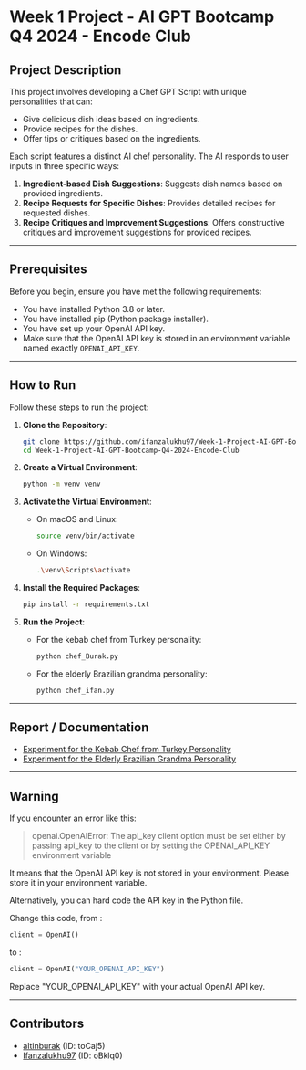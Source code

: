 # Week 1 Project - AI GPT Bootcamp Q4 2024 - Encode Club

## Project Description

This project involves developing a Chef GPT Script with unique personalities that can:
- Give delicious dish ideas based on ingredients.
- Provide recipes for the dishes.
- Offer tips or critiques based on the ingredients.

Each script features a distinct AI chef personality. The AI responds to user inputs in three specific ways:
1. **Ingredient-based Dish Suggestions**: Suggests dish names based on provided ingredients.
2. **Recipe Requests for Specific Dishes**: Provides detailed recipes for requested dishes.
3. **Recipe Critiques and Improvement Suggestions**: Offers constructive critiques and improvement suggestions for provided recipes.

---

## Prerequisites
Before you begin, ensure you have met the following requirements:
- You have installed Python 3.8 or later.
- You have installed pip (Python package installer).
- You have set up your OpenAI API key.
- Make sure that the OpenAI API key is stored in an environment variable named exactly `OPENAI_API_KEY`.

---

## How to Run

Follow these steps to run the project:

1. **Clone the Repository**:
    ```sh
    git clone https://github.com/ifanzalukhu97/Week-1-Project-AI-GPT-Bootcamp-Q4-2024-Encode-Club.git
    cd Week-1-Project-AI-GPT-Bootcamp-Q4-2024-Encode-Club
    ```

2. **Create a Virtual Environment**:
    ```sh
    python -m venv venv
    ```

3. **Activate the Virtual Environment**:
    - On macOS and Linux:
        ```sh
        source venv/bin/activate
        ```
    - On Windows:
        ```sh
        .\venv\Scripts\activate
        ```

4. **Install the Required Packages**:
    ```sh
    pip install -r requirements.txt
    ```

5. **Run the Project**:
    - For the kebab chef from Turkey personality:
        ```sh
        python chef_Burak.py
        ```
    - For the elderly Brazilian grandma personality:
        ```sh
        python chef_ifan.py
        ```


---

## Report / Documentation
- [Experiment for the Kebab Chef from Turkey Personality](./Burak_week1_homework_conversation.txt)
- [Experiment for the Elderly Brazilian Grandma Personality](./ifan_week1_homework_conversation.md)

---

## Warning

If you encounter an error like this:
> openai.OpenAIError: The api_key client option must be set either by passing api_key to the client or by setting the OPENAI_API_KEY environment variable


It means that the OpenAI API key is not stored in your environment. Please store it in your environment variable.

Alternatively, you can hard code the API key in the Python file. 

Change this code, from :
```python
client = OpenAI()
```
to :
```python
client = OpenAI("YOUR_OPENAI_API_KEY")
```
Replace "YOUR_OPENAI_API_KEY" with your actual OpenAI API key.

---

## Contributors
- [altinburak](https://github.com/altinburak) (ID: toCaj5)
- [Ifanzalukhu97](https://github.com/ifanzalukhu97) (ID: oBklq0)
